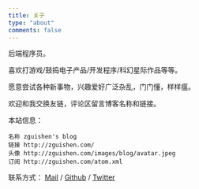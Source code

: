 ```yaml
---
title: 关于
type: "about"
comments: false
---
```


后端程序员。

喜欢打游戏/鼓捣电子产品/开发程序/科幻星际作品等等。

愿意尝试各种新事物，兴趣爱好广泛杂乱，门门懂，样样瘟。

欢迎和我交换友链，评论区留言博客名称和链接。

本站信息：

```
名称 zguishen's blog
链接 http://zguishen.com/
头像 http://zguishen.com/images/blog/avatar.jpeg
订阅 http://zguishen.com/atom.xml
```

联系方式： [Mail](mailto:zguishen@foxmail.com) / [Github](https://github.com/) / [Twitter](https://twitter.com/gangan193)
